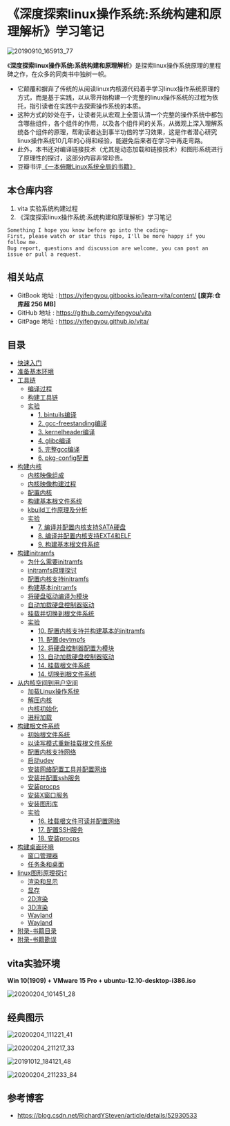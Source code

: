 # 《深度探索linux操作系统:系统构建和原理解析》学习笔记

![20190910_165913_77](image/20190910_165913_77.png)

《**深度探索linux操作系统:系统构建和原理解析**》是探索linux操作系统原理的里程碑之作，在众多的同类书中独树一帜。

* 它颠覆和摒弃了传统的从阅读linux内核源代码着手学习linux操作系统原理的方式，而是基于实践，以从零开始构建一个完整的linux操作系统的过程为依托，指引读者在实践中去探索操作系统的本质。
* 这种方式的妙处在于，让读者先从宏观上全面认清一个完整的操作系统中都包含哪些组件，各个组件的作用，以及各个组件间的关系，从微观上深入理解系统各个组件的原理，帮助读者达到事半功倍的学习效果，这是作者潜心研究linux操作系统10几年的心得和经验，能避免后来者在学习中再走弯路。
* 此外，本书还对编译链接技术（尤其是动态加载和链接技术）和图形系统进行了原理性的探讨，这部分内容非常珍贵。
* 豆瓣书评[《一本俯瞰Linux系统全局的书籍》](https://book.douban.com/review/6581603/)

## 本仓库内容

1.  vita 实验系统构建过程
2. 《深度探索linux操作系统:系统构建和原理解析》学习笔记

```
Something I hope you know before go into the coding~
First, please watch or star this repo, I'll be more happy if you follow me.
Bug report, questions and discussion are welcome, you can post an issue or pull a request.
```

## 相关站点

* GitBook 地址 : <https://yifengyou.gitbooks.io/learn-vita/content/> **[废弃:仓库超 256 MB]**
* GitHub 地址 : <https://github.com/yifengyou/vita>
* GitPage 地址 : <https://yifengyou.github.io/vita/>

## 目录

* [快速入门](docs/快速入门.md)
* [准备基本环境](docs/准备基本环境.md)
* [工具链](docs/工具链.md)
    * [编译过程](docs/工具链/编译过程.md)
    * [构建工具链](docs/工具链/构建工具链.md)
    * [实验](docs/工具链/实验.md)
        * [1. bintuils编译](docs/工具链/实验/bintuils编译.md)
        * [2. gcc-freestanding编译](docs/工具链/实验/gcc-freestanding编译.md)
        * [3. kernelheader编译](docs/工具链/实验/kernelheader编译.md)
        * [4. glibc编译](docs/工具链/实验/glibc编译.md)
        * [5. 完整gcc编译](docs/工具链/实验/完整gcc编译.md)
        * [6. pkg-config配置](docs/工具链/实验/pkg-config配置.md)
* [构建内核](docs/构建内核.md)
    * [内核映像组成](docs/构建内核/内核映像组成.md)
    * [内核映像构建过程](docs/构建内核/内核映像构建过程.md)
    * [配置内核](docs/构建内核/配置内核.md)
    * [构建基本根文件系统](docs/构建内核/构建基本根文件系统.md)
    * [kbuild工作原理及分析](docs/构建内核/kbuild工作原理及分析.md)
    * [实验](docs/构建内核/实验.md)
        * [7. 编译并配置内核支持SATA硬盘](docs/构建内核/实验/编译并配置内核支持SATA硬盘.md)
        * [8. 编译并配置内核支持EXT4和ELF](docs/构建内核/实验/编译并配置内核支持EXT4和ELF.md)
        * [9. 构建基本根文件系统](docs/构建内核/实验/构建基本根文件系统.md)
* [构建initramfs](docs/构建initramfs.md)
    * [为什么需要initramfs](docs/构建initramfs/为什么需要initramfs.md)
    * [initramfs原理探讨](docs/构建initramfs/initramfs原理探讨.md)
    * [配置内核支持initramfs](docs/构建initramfs/配置内核支持initramfs.md)
    * [构建基本initramfs](docs/构建initramfs/构建基本initramfs.md)
    * [将硬盘驱动编译为模块](docs/构建initramfs/将硬盘驱动编译为模块.md)
    * [自动加载硬盘控制器驱动](docs/构建initramfs/自动加载硬盘控制器驱动.md)
    * [挂载并切换到根文件系统](docs/构建initramfs/挂载并切换到根文件系统.md)
    * [实验](docs/构建initramfs/实验.md)
        * [10. 配置内核支持并构建基本的initramfs](docs/构建initramfs/实验/配置内核支持并构建基本的initramfs.md)
        * [11. 配置devtmpfs](docs/构建initramfs/实验/配置devtmpfs.md)
        * [12. 将硬盘控制器配置为模块](docs/构建initramfs/实验/将硬盘控制器配置为模块.md)
        * [13. 自动加载硬盘控制器驱动](docs/构建initramfs/实验/自动加载硬盘控制器驱动.md)
        * [14. 挂载根文件系统](docs/构建initramfs/实验/挂载根文件系统.md)
        * [14. 切换到根文件系统](docs/构建initramfs/实验/切换到根文件系统.md)
* [从内核空间到用户空间](docs/从内核空间到用户空间.md)
    * [加载Linux操作系统](docs/从内核空间到用户空间/加载Linux操作系统.md)
    * [解压内核](docs/从内核空间到用户空间/解压内核.md)
    * [内核初始化](docs/从内核空间到用户空间/内核初始化.md)
    * [进程加载](docs/从内核空间到用户空间/进程加载.md)
* [构建根文件系统](docs/构建根文件系统.md)
    * [初始根文件系统](docs/构建根文件系统/初始根文件系统.md)
    * [以读写模式重新挂载根文件系统](docs/构建根文件系统/以读写模式重新挂载根文件系统.md)
    * [配置内核支持网络](docs/构建根文件系统/配置内核支持网络.md)
    * [启动udev](docs/构建根文件系统/启动udev.md)
    * [安装网络配置工具并配置网络](docs/构建根文件系统/安装网络配置工具并配置网络.md)
    * [安装并配置ssh服务](docs/构建根文件系统/安装并配置ssh服务.md)
    * [安装procps](docs/构建根文件系统/安装procps.md)
    * [安装X窗口服务](docs/构建根文件系统/安装X窗口服务.md)
    * [安装图形库](docs/构建根文件系统/安装图形库.md)
    * [实验](docs/构建根文件系统/实验.md)
        * [16. 挂载根文件可读并配置网络](docs/构建根文件系统/实验/挂载根文件可读并配置网络.md)
        * [17. 配置SSH服务](docs/构建根文件系统/实验/配置SSH服务.md)
        * [18. 安装procps](docs/构建根文件系统/实验/安装procps.md)
* [构建桌面环境](docs/构建桌面环境.md)
    * [窗口管理器](docs/构建桌面环境/窗口管理器.md)
    * [任务条和桌面](docs/构建桌面环境/任务条和桌面.md)
* [linux图形原理探讨](docs/linux图形原理探讨.md)
    * [渲染和显示](docs/linux图形原理探讨/渲染和显示.md)
    * [显存](docs/linux图形原理探讨/显存.md)
    * [2D渲染](docs/linux图形原理探讨/2D渲染.md)
    * [3D渲染](docs/linux图形原理探讨/3D渲染.md)
    * [Wayland](docs/linux图形原理探讨/Wayland.md)
    * [Wayland](docs/linux图形原理探讨/Wayland.md)
* [附录-书籍目录](docs/书籍目录.md)
* [附录-书籍勘误](docs/书籍勘误.md)

## vita实验环境

**Win 10(1909) + VMware 15 Pro + ubuntu-12.10-desktop-i386.iso**

![20200204_101451_28](image/20200204_101451_28.png)

## 经典图示

![20200204_111221_41](image/20200204_111221_41.png)

![20200204_211217_33](image/20200204_211217_33.png)

![20191012_184121_48](image/20191012_184121_48.png)

![20200204_211233_84](image/20200204_211233_84.png)

## 参考博客

* <https://blog.csdn.net/RichardYSteven/article/details/52930533>
